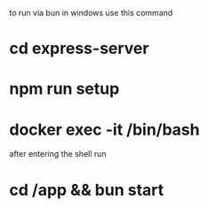 to run via bun in windows use this command

# cd express-server
# npm run setup
# docker exec -it <container-id> /bin/bash

after entering the shell run

# cd /app && bun start
